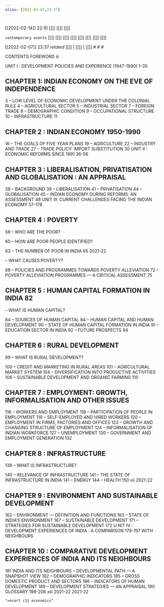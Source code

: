 ```yaml
---
alias: [2022-02-07,23:37]
---
```


<a rel='nofollow' href='https://www.qr-code-generator.com' border='0' style='cursor:default'><img src='https://chart.googleapis.com/chart?cht=qr&chl=https%3A%2F%2Ft.me%2Ftkeconomics%2F6&chs=180x180&choe=UTF-8&chld=L|2' alt=''></a>

 
 [[2022-02-14]] 22:10 [[]] [[]] [[]]

`contemporary events` [[]] [[]] [[]] [[]] [[]] [[]] [[]] [[]]

[[2022-02-07]] 23:37 _related_ [[]] | [[]] | [[]] # # #

CONTENTS
FOREWORD
iii

UNIT I : DEVELOPMENT POLICIES AND EXPERIENCE (1947-1990) 1-35

## CHAPTER 1: INDIAN ECONOMY ON THE EVE OF INDEPENDENCE
3
–
LOW LEVEL OF ECONOMIC DEVELOPMENT UNDER THE COLONIAL RULE
4
–
AGRICULTURAL SECTOR
5
–
INDUSTRIAL SECTOR
7
–
FOREIGN TRADE
8
–
DEMOGRAPHIC CONDITION
9
–
OCCUPATIONAL STRUCTURE
10
–
INFRASTRUCTURE
11
## CHAPTER 2 : INDIAN ECONOMY 1950-1990
16
–
THE GOALS OF FIVE YEAR PLANS
19
–
AGRICULTURE
22
–
INDUSTRY AND TRADE
27
–
TRADE POLICY: IMPORT SUBSTITUTION
30
UNIT II : ECONOMIC REFORMS SINCE 1991
36-56
## CHAPTER 3 : LIBERALISATION, PRIVATISATION AND GLOBALISATION : AN APPRAISAL
38
–
BACKGROUND
39
–
LIBERALISATION
41
–
PRIVATISATION
44
–
GLOBALISATION
45
–
INDIAN ECONOMY DURING REFORMS: AN ASSESSMENT
48
UNIT III: CURRENT CHALLENGES FACING THE INDIAN ECONOMY
57-178
## CHAPTER 4 : POVERTY
59
–
WHO ARE THE POOR?

60
–
HOW ARE POOR PEOPLE IDENTIFIED?

63
–
THE NUMBER OF POOR IN INDIA
65
2021-22


–
WHAT CAUSES POVERTY?

68
–
POLICIES AND PROGRAMMES TOWARDS POVERTY ALLEVIATION
72
–
POVERTY ALLEVIATION PROGRAMMES — A CRITICAL ASSESSMENT
75
## CHAPTER 5 : HUMAN CAPITAL FORMATION IN INDIA 82
–
WHAT IS HUMAN CAPITAL?

84
–
SOURCES OF HUMAN CAPITAL
84
–
HUMAN CAPITAL AND HUMAN DEVELOPMENT
90
–
STATE OF HUMAN CAPITAL FORMATION IN INDIA
91
–
EDUCATION SECTOR IN INDIA
92
–
FUTURE PROSPECTS
94
## CHAPTER 6 : RURAL DEVELOPMENT
99
–
WHAT IS RURAL DEVELOPMENT?

100
–
CREDIT AND MARKETING IN RURAL AREAS
101
–
AGRICULTURAL MARKET SYSTEM
104
–
DIVERSIFICATION INTO PRODUCTIVE ACTIVITIES
106
–
SUSTAINABLE DEVELOPMENT AND ORGANIC FARMING
110
## CHAPTER 7 : EMPLOYMENT: GROWTH, INFORMALISATION AND OTHER ISSUES
116
–
WORKERS AND EMPLOYMENT
118
–
PARTICIPATION OF PEOPLE IN EMPLOYMENT
119
–
SELF-EMPLOYED AND HIRED WORKERS
120
–
EMPLOYMENT IN FIRMS, FACTORIES AND OFFICES
123
–
GROWTH AND CHANGING STRUCTURE OF EMPLOYMENT
124
–
INFORMALISATION OF INDIAN WORKFORCE
127
–
UNEMPLOYMENT
130
–
GOVERNMENT AND EMPLOYMENT GENERATION
132
## CHAPTER 8 : INFRASTRUCTURE
139
–
WHAT IS INFRASTRUCTURE?

140
–
RELEVANCE OF INFRASTRUCTURE
141
–
THE STATE OF INFRASTRUCTURE IN INDIA
141
–
ENERGY
144
–
HEALTH
150
xii
2021-22


## CHAPTER 9 : ENVIRONMENT AND SUSTAINABLE DEVELOPMENT
162
–
ENVIRONMENT — DEFINITION AND FUNCTIONS
163
–
STATE OF INDIA’S ENVIRONMENT
167
–
SUSTAINABLE DEVELOPMENT
171
–
STRATEGIES FOR SUSTAINABLE DEVELOPMENT
172
U NIT IV : DEVELOPMENT EXPERIENCES OF INDIA : A COMPARISON 179-197
WITH NEIGHBOURS
## CHAPTER 10 : COMPARATIVE DEVELOPMENT EXPERIENCES OF INDIA AND ITS NEIGHBOURS
181
INDIA AND ITS NEIGHBOURS
–
DEVELOPMENTAL PATH — A SNAPSHOT VIEW
182
–
DEMOGRAPHIC INDICATORS
185
–
GROSS DOMESTIC PRODUCT AND SECTORS
186
–
INDICATORS OF HUMAN DEVELOPMENT
189
–
DEVELOPMENT STRATEGIES — AN APPRAISAL
190
GLOSSARY
198-206
xiii
2021-22
2021-22
```query
"=ncert c11 economics"
```